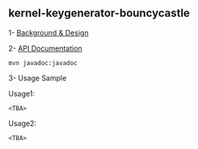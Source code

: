 ## kernel-keygenerator-bouncycastle

 
 1- [Background & Design](../../design/kernel/kernel-keygenerator.md)
 

 2- [API Documentation <TBA>](TBA)
 
 ```
 mvn javadoc:javadoc

 ```
 
 3- Usage Sample
 
 Usage1:
 
 ```
<TBA>
 
 ```

 Usage2:
 
 ```
<TBA>
 
 ```








